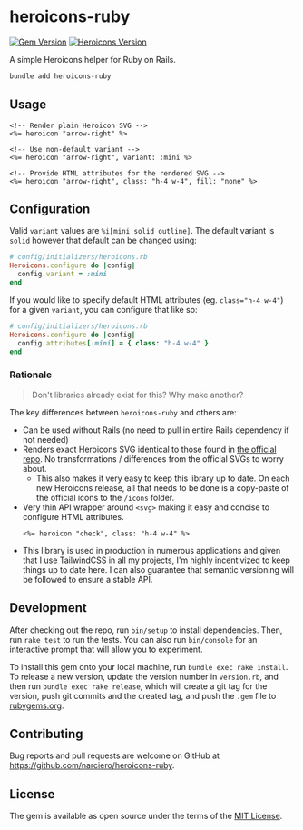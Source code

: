 # heroicons-ruby

[![Gem Version](https://badge.fury.io/rb/heroicons-ruby.svg)](https://badge.fury.io/rb/heroicons-ruby)
[![Heroicons Version](https://img.shields.io/badge/heroicons-v2.0.18-8B5CF6)](https://heroicons.com)

A simple Heroicons helper for Ruby on Rails.

```sh
bundle add heroicons-ruby
```

## Usage

```erb
<!-- Render plain Heroicon SVG -->
<%= heroicon "arrow-right" %>

<!-- Use non-default variant -->
<%= heroicon "arrow-right", variant: :mini %>

<!-- Provide HTML attributes for the rendered SVG -->
<%= heroicon "arrow-right", class: "h-4 w-4", fill: "none" %>
```


## Configuration
Valid `variant` values are `%i[mini solid outline]`. The default variant is `solid` however that default can be changed using:

```ruby
# config/initializers/heroicons.rb
Heroicons.configure do |config|
  config.variant = :mini
end
```

If you would like to specify default HTML attributes (eg. `class="h-4 w-4"`) for a given `variant`, you can configure that like so:

```ruby
# config/initializers/heroicons.rb
Heroicons.configure do |config|
  config.attributes[:mini] = { class: "h-4 w-4" }
end
```

### Rationale

> Don't libraries already exist for this? Why make another?

The key differences between `heroicons-ruby` and others are:

- Can be used without Rails (no need to pull in entire Rails dependency if not needed)
- Renders exact Heroicons SVG identical to those found in [the official repo](https://github.com/tailwindlabs/heroicons/tree/master/optimized). No transformations / differences from the official SVGs to worry about.
  - This also makes it very easy to keep this library up to date. On each new Heroicons release, all that needs to be done is a copy-paste of the official icons to the `/icons` folder.
- Very thin API wrapper around `<svg>` making it easy and concise to configure HTML attributes.
  ```erb
  <%= heroicon "check", class: "h-4 w-4" %>
  ```
- This library is used in production in numerous applications and given that I use TailwindCSS in all my projects, I'm highly incentivized to keep things up to date here. I can also guarantee that semantic versioning will be followed to ensure a stable API.

## Development

After checking out the repo, run `bin/setup` to install dependencies. Then, run `rake test` to run the tests. You can also run `bin/console` for an interactive prompt that will allow you to experiment.

To install this gem onto your local machine, run `bundle exec rake install`. To release a new version, update the version number in `version.rb`, and then run `bundle exec rake release`, which will create a git tag for the version, push git commits and the created tag, and push the `.gem` file to [rubygems.org](https://rubygems.org).

## Contributing

Bug reports and pull requests are welcome on GitHub at https://github.com/narciero/heroicons-ruby.

## License

The gem is available as open source under the terms of the [MIT License](https://opensource.org/licenses/MIT).
